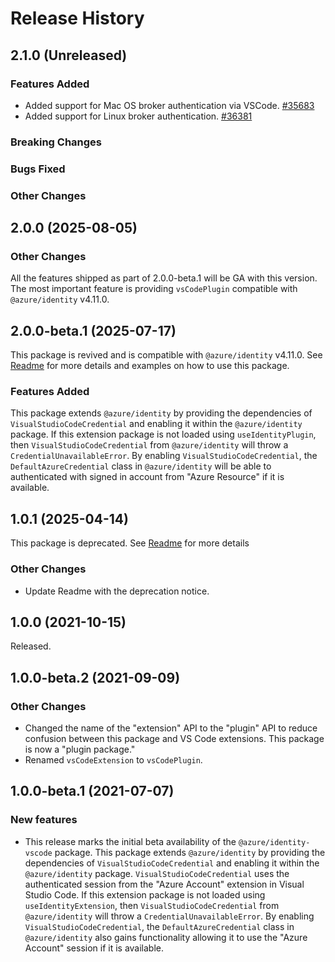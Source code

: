 # Release History

## 2.1.0 (Unreleased)

### Features Added

- Added support for Mac OS broker authentication via VSCode. [#35683](https://github.com/Azure/azure-sdk-for-js/pull/35683)
- Added support for Linux broker authentication. [#36381](https://github.com/Azure/azure-sdk-for-js/pull/36381)

### Breaking Changes

### Bugs Fixed

### Other Changes

## 2.0.0 (2025-08-05)

### Other Changes

All the features shipped as part of 2.0.0-beta.1 will be GA with this version. The most important feature is providing `vsCodePlugin` compatible with `@azure/identity` v4.11.0.

## 2.0.0-beta.1 (2025-07-17)

This package is revived and is compatible with `@azure/identity` v4.11.0. See [Readme](https://github.com/Azure/azure-sdk-for-js/blob/main/sdk/identity/identity-vscode/README.md) for more details and examples on how to use this package.

### Features Added

This package extends `@azure/identity` by providing the dependencies of `VisualStudioCodeCredential` and enabling it within the `@azure/identity` package. If this extension package is not loaded using `useIdentityPlugin`, then `VisualStudioCodeCredential` from `@azure/identity` will throw a `CredentialUnavailableError`. By enabling `VisualStudioCodeCredential`, the `DefaultAzureCredential` class in `@azure/identity` will be able to authenticated with signed in account from "Azure Resource" if it is available.

## 1.0.1 (2025-04-14)

This package is deprecated. See [Readme](https://github.com/Azure/azure-sdk-for-js/blob/main/sdk/identity/identity-vscode/README.md) for more details

### Other Changes

- Update Readme with the deprecation notice.

## 1.0.0 (2021-10-15)

Released.

## 1.0.0-beta.2 (2021-09-09)

### Other Changes

- Changed the name of the "extension" API to the "plugin" API to reduce confusion between this package and VS Code extensions. This package is now a "plugin package."
- Renamed `vsCodeExtension` to `vsCodePlugin`.

## 1.0.0-beta.1 (2021-07-07)

### New features

- This release marks the initial beta availability of the `@azure/identity-vscode` package. This package extends `@azure/identity` by providing the dependencies of `VisualStudioCodeCredential` and enabling it within the `@azure/identity` package. `VisualStudioCodeCredential` uses the authenticated session from the "Azure Account" extension in Visual Studio Code. If this extension package is not loaded using `useIdentityExtension`, then `VisualStudioCodeCredential` from `@azure/identity` will throw a `CredentialUnavailableError`. By enabling `VisualStudioCodeCredential`, the `DefaultAzureCredential` class in `@azure/identity` also gains functionality allowing it to use the "Azure Account" session if it is available.
